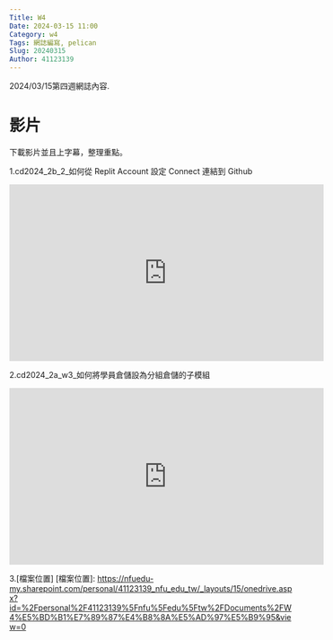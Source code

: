 ```yaml
---
Title: W4
Date: 2024-03-15 11:00
Category: w4
Tags: 網誌編寫, pelican
Slug: 20240315
Author: 41123139
---
```


2024/03/15第四週網誌內容.

<!-- PELICAN_END_SUMMARY -->

# 影片
下載影片並且上字幕，整理重點。

1.cd2024_2b_2_如何從 Replit Account 設定 Connect 連結到 Github
<iframe width="560" height="315" src="https://www.youtube.com/embed/w_NL3t9qtB8?si=MO0lVjVT1dzkV9zS" title="YouTube video player" frameborder="0" allow="accelerometer; autoplay; clipboard-write; encrypted-media; gyroscope; picture-in-picture; web-share" referrerpolicy="strict-origin-when-cross-origin" allowfullscreen></iframe>

2.cd2024_2a_w3_如何將學員倉儲設為分組倉儲的子模組
<iframe width="560" height="315" src="https://www.youtube.com/embed/EGapvXvECm8?si=rnyajoCzy-nP6xRS" title="YouTube video player" frameborder="0" allow="accelerometer; autoplay; clipboard-write; encrypted-media; gyroscope; picture-in-picture; web-share" referrerpolicy="strict-origin-when-cross-origin" allowfullscreen></iframe>

3.[檔案位置]
[檔案位置]: https://nfuedu-my.sharepoint.com/personal/41123139_nfu_edu_tw/_layouts/15/onedrive.aspx?id=%2Fpersonal%2F41123139%5Fnfu%5Fedu%5Ftw%2FDocuments%2FW4%E5%BD%B1%E7%89%87%E4%B8%8A%E5%AD%97%E5%B9%95&view=0